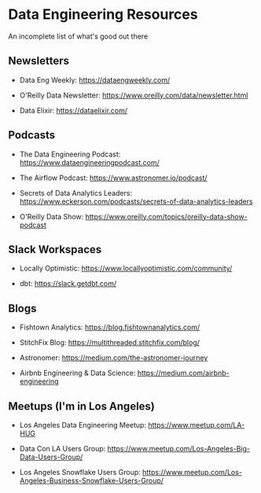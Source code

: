 # Data Engineering Resources
An incomplete list of what's good out there

## Newsletters
- Data Eng Weekly: https://dataengweekly.com/

- O'Reilly Data Newsletter: https://www.oreilly.com/data/newsletter.html

- Data Elixir: https://dataelixir.com/


## Podcasts
- The Data Engineering Podcast: https://www.dataengineeringpodcast.com/

- The Airflow Podcast: https://www.astronomer.io/podcast/

- Secrets of Data Analytics Leaders: https://www.eckerson.com/podcasts/secrets-of-data-analytics-leaders

- O'Reilly Data Show: https://www.oreilly.com/topics/oreilly-data-show-podcast


## Slack Workspaces
- Locally Optimistic: https://www.locallyoptimistic.com/community/

- dbt: https://slack.getdbt.com/


## Blogs
- Fishtown Analytics: https://blog.fishtownanalytics.com/

- StitchFix Blog: https://multithreaded.stitchfix.com/blog/

- Astronomer: https://medium.com/the-astronomer-journey

- Airbnb Engineering & Data Science: https://medium.com/airbnb-engineering


## Meetups (I'm in Los Angeles)
- Los Angeles Data Engineering Meetup: https://www.meetup.com/LA-HUG

- Data Con LA Users Group: https://www.meetup.com/Los-Angeles-Big-Data-Users-Group/

- Los Angeles Snowflake Users Group: https://www.meetup.com/Los-Angeles-Business-Snowflake-Users-Group/
